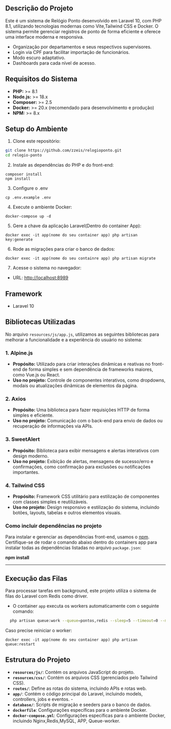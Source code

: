 

## Descrição do Projeto

Este é um sistema de Relógio Ponto desenvolvido em Laravel 10, com PHP 8.1, utilizando tecnologias modernas como Vite,Tailwind CSS e Docker. O sistema permite gerenciar registros de ponto de forma eficiente e oferece uma interface moderna e responsiva.


- Organização por departamentos e seus respectivos supervisores. 
- Login via CPF para facilitar importação de funcionários. 
- Modo escuro adaptativo. 
- Dashboards para cada nível de acesso. 

## Requisitos do Sistema

- **PHP:** >= 8.1
- **Node.js:** >= 18.x
- **Composer:** >= 2.5
- **Docker:** >= 20.x (recomendado para desenvolvimento e produção)
- **NPM:** >= 8.x


## Setup do Ambiente

1. Clone este repositório:
```bash
git clone https://github.com/zzeis/relogioponto.git
cd relogio-ponto
```

2.  Instale as dependências do PHP e do front-end:
``` 
composer install 
npm install 
```

3.  Configure o .env 
```
cp .env.example .env 
```
4. Execute o ambiente Docker:
``` 
docker-compose up -d
```
5.  Gere a chave da aplicação Laravel(Dentro do container App): 
```
docker exec -it app(nome do seu container app) php artisan key:generate
```

6. Rode as migrações para criar o banco de dados:
```
docker exec -it app(nome do seu containre app) php artisan migrate
```
7. Acesse o sistema no navegador: 
 - URL: [http://localhost:8989](http://localhost:8989)
 
## Framework
- Laravel 10 

## Bibliotecas Utilizadas

No arquivo `resources/js/app.js`, utilizamos as seguintes bibliotecas para melhorar a funcionalidade e a experiência do usuário no sistema:

### 1. **Alpine.js**

- **Propósito:** Utilizado para criar interações dinâmicas e reativas no front-end de forma simples e sem dependência de frameworks maiores, como Vue.js ou React.
- **Uso no projeto:** Controle de componentes interativos, como dropdowns, modais ou atualizações dinâmicas de elementos da página.

### 2. **Axios**

- **Propósito:** Uma biblioteca para fazer requisições HTTP de forma simples e eficiente.
- **Uso no projeto:** Comunicação com o back-end para envio de dados ou recuperação de informações via APIs.

### 3. **SweetAlert**

- **Propósito:** Biblioteca para exibir mensagens e alertas interativos com design moderno.
- **Uso no projeto:** Exibição de alertas, mensagens de sucesso/erro e confirmações, como confirmação para exclusões ou notificações importantes.

### 4. **Tailwind CSS**

- **Propósito:** Framework CSS utilitário para estilização de componentes com classes simples e reutilizáveis.
- **Uso no projeto:** Design responsivo e estilização do sistema, incluindo botões, layouts, tabelas e outros elementos visuais.


### Como incluir dependências no projeto

Para instalar e gerenciar as dependências front-end, usamos o [npm](https://www.npmjs.com/). Certifique-se de rodar o comando abaixo dentro do containers app para instalar todas as dependências listadas no arquivo `package.json`:

**npm install**


---



## Execução das Filas

Para processar tarefas em background, este projeto utiliza o sistema de filas do Laravel com Redis como driver.

- O container `app` executa os workers automaticamente com o seguinte comando:

```bash
  php artisan queue:work --queue=pontos,redis --sleep=5 --timeout=0 --max-jobs=1000
```

Caso precise reiniciar o worker:
```
docker exec -it app(nome do seu container app) php artisan queue:restart
```


## Estrutura do Projeto

- **`resources/js/`**: Contém os arquivos JavaScript do projeto. 
- **`resources/css/`**: Contém os arquivos CSS (gerenciados pelo Tailwind CSS). 
- **`routes/`**: Define as rotas do sistema, incluindo APIs e rotas web. 
- **`app/`**: Contém o código principal do Laravel, incluindo models, controllers, jobs e eventos. -
- **`database/`**: Scripts de migração e seeders para o banco de dados. 
- **`dockerfile`**: Configurações específicas para o ambiente Docker.
- **`docker-compose.yml`**: Configurações específicas para o ambiente Docker, incluindo Nginx,Redis,MySQL, APP, Queue-worker.
